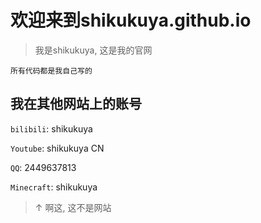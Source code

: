 # 欢迎来到shikukuya.github.io

> 我是shikukuya, 这是我的官网

```plain
所有代码都是我自己写的
```

## 我在其他网站上的账号

`bilibili`: shikukuya

`Youtube`: shikukuya CN

`QQ`: 2449637813

`Minecraft`: shikukuya

> ↑ 啊这, 这不是网站
